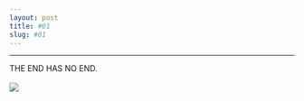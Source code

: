 ```yaml
---
layout: post
title: #01
slug: #01
---
```

---
<p class="description" style="text-align: justify;">
THE END HAS NO END.
  <br>
  <br> 
<img src="/assets/SV3ZRV3RS3#07.gif" />
  <br>
  <br>
